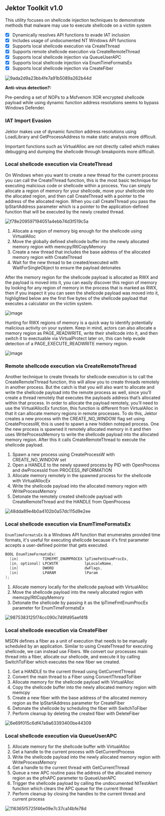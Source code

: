 ## Jektor Toolkit v1.0

This utility focuses on shellcode injection techniques to demonstrate methods that malware may use to execute shellcode on a victim system

- [x] Dynamically resolves API functions to evade IAT inclusion
- [x] Includes usage of undocumented NT Windows API functions
- [x] Supports local shellcode execution via CreateThread
- [x] Supports remote shellcode execution via CreateRemoteThread
- [x] Supports local shellcode injection via QueueUserAPC
- [x] Supports local shellcode injection via EnumTimeFormatsEx
- [x] Supports local shellcode injection via CreateFiber

![9ada2d9a23bb4fe7a91b5089a262b44d](https://user-images.githubusercontent.com/70239991/124507514-71a30a80-ddbd-11eb-8c54-5755c596e8ed.png)

**Anti-virus detection?:**

Pre-pending a set of NOPs to a Msfvenom XOR encrypted shellcode payload while using dynamic function address resolutions seems to bypass Windows Defender.

### IAT Import Evasion

Jektor makes use of dynamic function address resolutions using LoadLibrary and GetProcessAddress to make static analysis more difficult.

Important functions such as VirtualAlloc are not directly called which makes debugging and dumping the shellcode through breakpoints more difficult.

### Local shellcode execution via CreateThread

On Windows when you want to create a new thread for the current process you can call the CreateThread function, this is the most basic technique for executing malicious code or shellcode within a process. You can simply allocate a region of memory for your shellcode, move your shellcode into the allocated region, and then call CreateThread with a pointer to the address of the allocated region. When you call CreateThread you pass the lpStartAddress
parameter which is a pointer to the application-defined function that will be executed by the newly created thread. 

![f78e209597194051a4ebb74d3f519c5a](https://user-images.githubusercontent.com/70239991/124507531-7a93dc00-ddbd-11eb-8e07-350720a94f3f.png)

1.  Allocate a region of memory big enough for the shellcode using VirtualAlloc
2.  Move the globally defined shellcode buffer into the newly allocated memory region with memcpy/RtlCopyMemory
3.  Create a new thread that includes the base address of the allocated memory region with CreateThread
4.  Wait for the new thread to be created/executed with WaitForSingleObject to ensure the payload detonates

After the memory region for the shellcode payload is allocated as RWX and the payload is moved into it, you can easily discover this region of memory by looking for any region of memory in the process that is marked as RWX, then if you inspect it you can seen the shellcode payload was moved into it, highlighted below are the first five bytes of the shellcode payload that executes a calculator on the victim system.

![image](https://user-images.githubusercontent.com/70239991/126000980-f0e774cf-ede3-469c-a2d0-cc4c416f4392.png)

Hunting for RWX regions of memory is a quick way to identify potentially malicious activity on your system. Keep in mind, actors can also allocate a memory region as PAGE_READWRITE, write their shellcode into it, and then switch it to exectuable via VirtualProtect later on, this can help evade detection of a PAGE_EXECUTE_READWRITE memory region.

![image](https://user-images.githubusercontent.com/70239991/126001037-6916ec4f-456c-4f47-922b-dc77fde403af.png)

### Remote shellcode execution via CreateRemoteThread

Another technique to create threads for shellcode execution is to call the CreateRemoteThread function, this will allow you to create threads remotely in another process. But the catch is that you will also want to allocate and write the shellcode payload into the remote process as well, since you’ll create a thread remotely that executes the payloads address that’s allocated within that process. In order to allocate the payload remotely, you’ll need to use the VirtualAllocEx function, this function is different from VirtualAlloc in that it can allocate memory regions in remote processes. To do this, Jektor creates a new process with the CREATE_NO_WINDOW flag set using CreateProcessW, this is used to spawn a new hidden notepad process. One the new process is spawned it remotely allocated memory in it and then uses WriteProcessMemory to write the shellcode payload into the allocated memory region. After this it calls CreateRemoteThread to execute the shellcode payload.

1.  Spawn a new process using CreateProcessW with CREATE\_NO\_WINDOW set
2.  Open a HANDLE to the newly spawed process by PID with OpenProcess and dwProcessId from PROCESS_INFORMATION
3.  Allocate memory remotely in the spawned process for the shellcode with VirtualAllocEx
4.  Write the shellcode payload into the allocated memory region with WriteProcessMemory
5.  Detonate the remotely created shellcode payload with CreateRemoteThread and the HANDLE from OpenProcess

![48dda89e4b0a4102b0a57dc115d9e2ee](https://user-images.githubusercontent.com/70239991/124507544-8089bd00-ddbd-11eb-8ddc-5f117dd1159a.png)

### Local shellcode execution via EnumTimeFormatsEx

`EnumTimeFormatsEx` is a Windows API function that enumerates provided time formats, it's useful for executing shellcode because it's first parameter accepts a user-defined pointer that gets executed.  

```c++
BOOL EnumTimeFormatsEx(
  [in]           TIMEFMT_ENUMPROCEX lpTimeFmtEnumProcEx,
  [in, optional] LPCWSTR            lpLocaleName,
  [in]           DWORD              dwFlags,
  [in]           LPARAM             lParam
);
```

1.  Allocate memory locally for the shellcode payload with VirtualAlloc
2.  Move the shellcode payload into the newly allocated region with memcpy/RtlCopyMemory
3.  Detonate the shellcode by passing it as the lpTimeFmtEnumProcEx parameter for EnumTimeFormatsEx

![9875383125f74cc090c749fd95aef4f8](https://user-images.githubusercontent.com/70239991/124507573-913a3300-ddbd-11eb-8bcc-e95f861e1607.png)

### Local shellcode execution via CreateFiber

MSDN defines a fiber as a unit of execution that needs to be manually scheduled by an application. Similar to using CreateThread for executing shellcode, we can instead use Fibers. We convert our processes main thread into a fiber, allocate our shellcode, and execute it by calling SwitchToFiber which executes the new fiber we created. 

1. Get a HANDLE to the current thread using GetCurrentThread
2. Convert the main thread to a Fiber using ConvertThreadToFiber
3. Allocate memory for the shellcode payload with VirtualAlloc
4. Copy the shellcode buffer into the newly allocated memory region with memcpy
5. Create a new fiber with the base address of the allocated memory region as the lpStartAddress parameter for CreateFiber
6. Detonate the shellcode by scheduling the fiber with SwitchToFiber
7. Perform cleanup by deleting the created fiber with DeleteFiber

![6e69f015c6df47a9a63393400be44309](https://user-images.githubusercontent.com/70239991/124507585-9bf4c800-ddbd-11eb-8a06-2c48da041a17.png)

### Local shellcode execution via QueueUserAPC

1. Allocate memory for the shellcode buffer with VirtualAlloc
2. Get a handle to the current process with GetCurrentProcess
3. Write the shellcode payload into the newly allocated memory region with WriteProcessMemory
4. Get a handle to the current thread with GetCurrentThread
5. Queue a new APC routine pass the address of the allocated memory region as the pfnAPC parameter to QueueUserAPC 
6. Trigger the shellcode payload by calling the undocumented NtTestAlert function which clears the APC queue for the current thread
7. Perform cleanup by closing the handles to the current thread and current process

![116365f5725f46e09e7c37ca14bfe78d](https://user-images.githubusercontent.com/70239991/124507598-a1521280-ddbd-11eb-95d1-ea3867e77f41.png)
